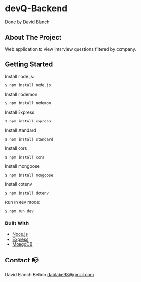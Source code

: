 # devQ-Backend
Done by David Blanch

## About The Project
Web application to view interview questions filtered by company.

## Getting Started
Install node.js:
```
$ npm install node.js
```
Install nodemon
```
$ npm install nodemon
```
Install Express
```
$ npm install express
```
Install standard
```
$ npm install standard
```
Install cors
```
$ npm install cors
```
Install mongoose
```
$ npm install mongoose
```
Install dotenv
```
$ npm install dotenv
```

Run in dev mode:
```
$ npm run dev
```

### Built With
- [Node.js](https://nodejs.org/es/docs/)
- [Express](https://expressjs.com/)
- [MongoDB](https://www.mongodb.com/)

## Contact :mailbox_with_no_mail:
David Blanch Bellido dablabe98@gmail.com
